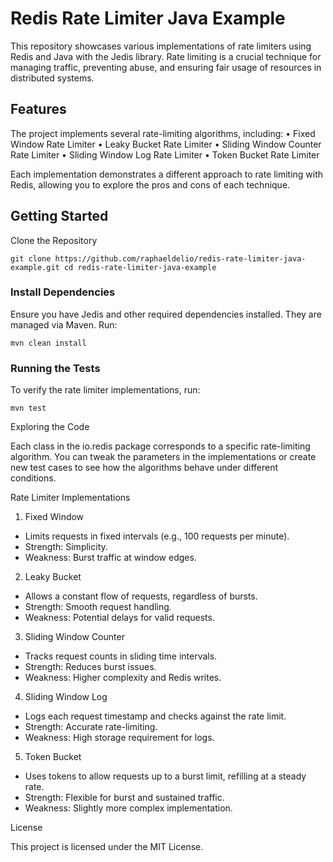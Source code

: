 # Redis Rate Limiter Java Example

This repository showcases various implementations of rate limiters using Redis and Java with the Jedis library. Rate limiting is a crucial technique for managing traffic, preventing abuse, and ensuring fair usage of resources in distributed systems.

## Features

The project implements several rate-limiting algorithms, including:
	•	Fixed Window Rate Limiter
	•	Leaky Bucket Rate Limiter
	•	Sliding Window Counter Rate Limiter
	•	Sliding Window Log Rate Limiter
	•	Token Bucket Rate Limiter

Each implementation demonstrates a different approach to rate limiting with Redis, allowing you to explore the pros and cons of each technique.

## Getting Started

Clone the Repository

`git clone https://github.com/raphaeldelio/redis-rate-limiter-java-example.git
cd redis-rate-limiter-java-example`

### Install Dependencies

Ensure you have Jedis and other required dependencies installed. They are managed via Maven. Run:

`mvn clean install`

### Running the Tests

To verify the rate limiter implementations, run:

`mvn test`

Exploring the Code

Each class in the io.redis package corresponds to a specific rate-limiting algorithm. You can tweak the parameters in the implementations or create new test cases to see how the algorithms behave under different conditions.

Rate Limiter Implementations

1. Fixed Window
- Limits requests in fixed intervals (e.g., 100 requests per minute).
- Strength: Simplicity.
- Weakness: Burst traffic at window edges.

2. Leaky Bucket
- Allows a constant flow of requests, regardless of bursts.
- Strength: Smooth request handling.
- Weakness: Potential delays for valid requests.

3. Sliding Window Counter
- Tracks request counts in sliding time intervals.
- Strength: Reduces burst issues.
- Weakness: Higher complexity and Redis writes.

4. Sliding Window Log
- Logs each request timestamp and checks against the rate limit.
- Strength: Accurate rate-limiting.
- Weakness: High storage requirement for logs.

5. Token Bucket
- Uses tokens to allow requests up to a burst limit, refilling at a steady rate.
- Strength: Flexible for burst and sustained traffic.
- Weakness: Slightly more complex implementation.

License

This project is licensed under the MIT License.
